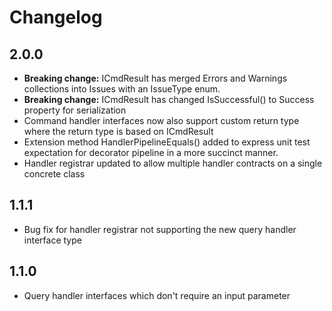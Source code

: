 # Changelog

## 2.0.0
- **Breaking change:** ICmdResult has merged Errors and Warnings collections into Issues with an IssueType enum.
- **Breaking change:** ICmdResult has changed IsSuccessful() to Success property for serialization
- Command handler interfaces now also support custom return type where the return type is based on ICmdResult
- Extension method HandlerPipelineEquals() added to express unit test expectation for decorator pipeline in a more succinct manner.
- Handler registrar updated to allow multiple handler contracts on a single concrete class

## 1.1.1
- Bug fix for handler registrar not supporting the new query handler interface type

## 1.1.0
- Query handler interfaces which don't require an input parameter